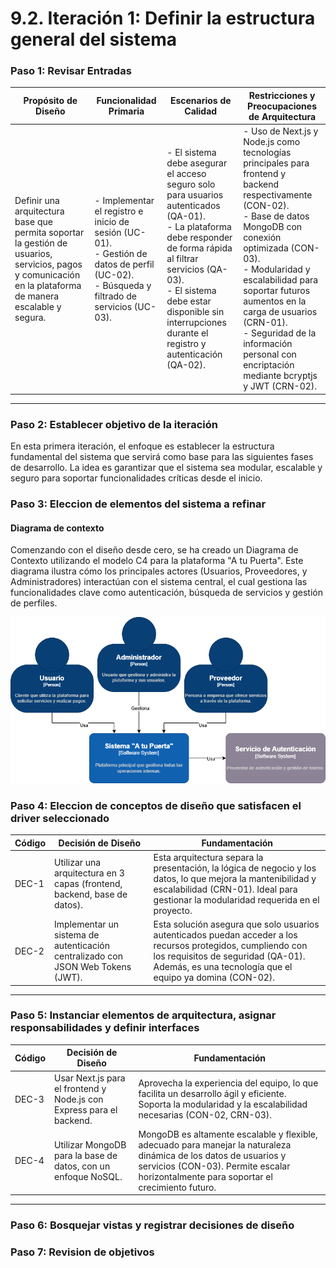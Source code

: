 # 9.2. Iteración 1: Definir la estructura general del sistema

### Paso 1: Revisar Entradas

| **Propósito de Diseño**     | **Funcionalidad Primaria**     | **Escenarios de Calidad**       | **Restricciones y Preocupaciones de Arquitectura**      |
|-----------------------------|--------------------------------|--------------------------------|--------------------------------------------------------|
| Definir una arquitectura base que permita soportar la gestión de usuarios, servicios, pagos y comunicación en la plataforma de manera escalable y segura. | - Implementar el registro e inicio de sesión (UC-01).<br> - Gestión de datos de perfil (UC-02).<br> - Búsqueda y filtrado de servicios (UC-03). | - El sistema debe asegurar el acceso seguro solo para usuarios autenticados (QA-01).<br> - La plataforma debe responder de forma rápida al filtrar servicios (QA-03).<br> - El sistema debe estar disponible sin interrupciones durante el registro y autenticación (QA-02). | - Uso de Next.js y Node.js como tecnologías principales para frontend y backend respectivamente (CON-02).<br> - Base de datos MongoDB con conexión optimizada (CON-03).<br> - Modularidad y escalabilidad para soportar futuros aumentos en la carga de usuarios (CRN-01).<br> - Seguridad de la información personal con encriptación mediante bcryptjs y JWT (CRN-02). |

---

### Paso 2: Establecer objetivo de la iteración

En esta primera iteración, el enfoque es establecer la estructura fundamental del sistema que servirá como base para las siguientes fases de desarrollo. La idea es garantizar que el sistema sea modular, escalable y seguro para soportar funcionalidades críticas desde el inicio.

### Paso 3: Eleccion de elementos del sistema a refinar

#### Diagrama de contexto

Comenzando con el diseño desde cero, se ha creado un Diagrama de Contexto utilizando el modelo C4 para la plataforma "A tu Puerta". Este diagrama ilustra cómo los principales actores (Usuarios, Proveedores, y Administradores) interactúan con el sistema central, el cual gestiona las funcionalidades clave como autenticación, búsqueda de servicios y gestión de perfiles.

![Diagrama de contexto](C4.png)

### Paso 4: Eleccion de conceptos de diseño que satisfacen el driver seleccionado

| **Código** | **Decisión de Diseño**                                      | **Fundamentación**                                                                                      |
|------------|-------------------------------------------------------------|--------------------------------------------------------------------------------------------------------|
| DEC-1      | Utilizar una arquitectura en 3 capas (frontend, backend, base de datos). | Esta arquitectura separa la presentación, la lógica de negocio y los datos, lo que mejora la mantenibilidad y escalabilidad (CRN-01). Ideal para gestionar la modularidad requerida en el proyecto. |
| DEC-2      | Implementar un sistema de autenticación centralizado con JSON Web Tokens (JWT). | Esta solución asegura que solo usuarios autenticados puedan acceder a los recursos protegidos, cumpliendo con los requisitos de seguridad (QA-01). Además, es una tecnología que el equipo ya domina (CON-02). |

---


### Paso 5: Instanciar elementos de arquitectura, asignar responsabilidades y definir interfaces
| **Código** | **Decisión de Diseño**                                      | **Fundamentación**                                                                                      |
|------------|-------------------------------------------------------------|--------------------------------------------------------------------------------------------------------|
| DEC-3      | Usar Next.js para el frontend y Node.js con Express para el backend. | Aprovecha la experiencia del equipo, lo que facilita un desarrollo ágil y eficiente. Soporta la modularidad y la escalabilidad necesarias (CON-02, CRN-03). |
| DEC-4      | Utilizar MongoDB para la base de datos, con un enfoque NoSQL. | MongoDB es altamente escalable y flexible, adecuado para manejar la naturaleza dinámica de los datos de usuarios y servicios (CON-03). Permite escalar horizontalmente para soportar el crecimiento futuro. |

---

### Paso 6: Bosquejar vistas y registrar decisiones de diseño


### Paso 7: Revision de objetivos

